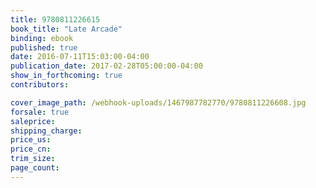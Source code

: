 ```yaml
---
title: 9780811226615
book_title: "Late Arcade"
binding: ebook
published: true
date: 2016-07-11T15:03:00-04:00
publication_date: 2017-02-28T05:00:00-04:00
show_in_forthcoming: true
contributors:

cover_image_path: /webhook-uploads/1467987782770/9780811226608.jpg
forsale: true
saleprice:
shipping_charge:
price_us:
price_cn:
trim_size:
page_count:
---
```


